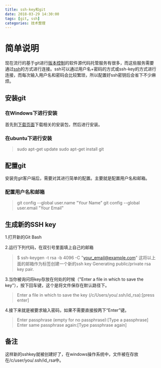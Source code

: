 ```yaml
---
title: ssh-key和git
date: 2018-03-29 14:30:00
tags: [git, ssh]
categories: 技术整理
---
```


# 简单说明

现在流行的基于git进行[版本控制](https://zh.wikipedia.org/wiki/%E7%89%88%E6%9C%AC%E6%8E%A7%E5%88%B6)的软件源代码托管服务有很多，而这些服务需要通过[ssh](https://zh.wikipedia.org/wiki/Secure_Shell)的方式进行连接。ssh可以通过用户名+密码的方式或ssh-key的方式进行连接，而每次输入用户名和密码会比较繁琐，所以配置好ssh密钥后会省下不少麻烦。

<!----------------more-------------->

## 安装git

### 在Windows下进行安装

首先到[下载页面](https://git-scm.com/download/win)下载相关的安装包，然后进行安装。

### 在ubuntu下进行安装

> sudo apt-get update
> sudo apt-get install git

## 配置git

安装完git客户端后，需要对其进行简单的配置。主要就是配置用户名和邮箱。

### 配置用户名和邮箱
> git config --global user.name "Your Name"
> git config --global user.email "Your Email"

## 生成新的SSH key

1.打开新的Git Bash

2.运行下列代码，在双引号里面填上自己的邮箱

> $ ssh-keygen -t rsa -b 4096 -C "your_email@example.com"
这将以上面的邮箱作为标签创建一个新的ssh key
Generating public/private rsa key pair.

3.当你被询问将key存放在何处的时候（"Enter a file in which to save the key"），按下回车键，这个是将文件保存在默认路径下。

> Enter a file in which to save the key (/c/Users/you/.ssh/id_rsa):[press enter]

4.接下来就是被要求输入密码，如果不需要直接按两下“Enter”键。

> Enter passphrase (empty for no passphrase):[Type a passphrase]
> Enter same passphrase again:[Type passphrase again]

## 备注

这样新的sshkey就被创建好了，在windows操作系统中，文件被在存放在/c/user/you/.ssh/id_rsa中。